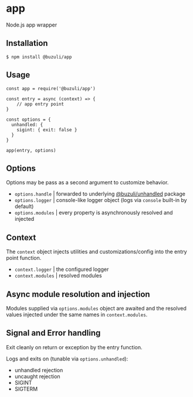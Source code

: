 # app

Node.js app wrapper


## Installation

`$ npm install @buzuli/app`


## Usage

```
const app = require('@buzuli/app')

const entry = async (context) => {
    // app entry point
}

const options = {
  unhandled: {
    sigint: { exit: false }
  }
}

app(entry, options)
```


## Options

Options may be pass as a second argument to customize behavior.
- `options.handle` | forwarded to underlying [@buzuli/unhandled](https://npmjs.com/package/@buzuli/unhandled) package
- `options.logger` | console-like logger object (logs via `console` built-in by default)
- `options.modules` | every property is asynchronously resolved and injected


## Context

The `context` object injects utilities and customizations/config into the entry point function.
- `context.logger` | the configured logger
- `context.modules` | resolved modules


## Async module resolution and injection

Modules supplied via `options.modules` object are awaited and the resolved values injected under the same names in `context.modules`.


## Signal and Error handling

Exit cleanly on return or exception by the entry function.

Logs and exits on (tunable via `options.unhandled`):
- unhandled rejection
- uncaught rejection
- SIGINT
- SIGTERM

